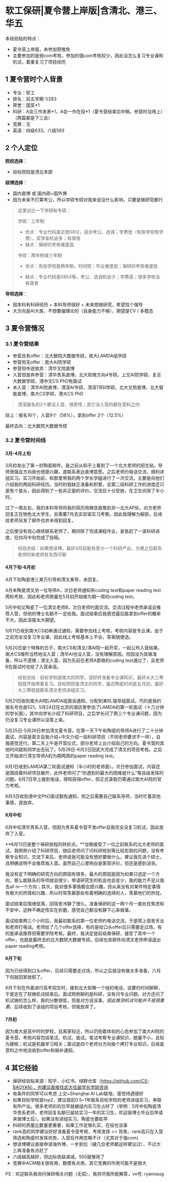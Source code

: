 # 软工保研|夏令营上岸版|含清北、港三、华五

本经验贴的特点：

* 夏令营上岸版，未参加预推免
* 主要参加的是弱com考核，参加的强com考核较少，因此没怎么复习专业课和机试，着重复习了项目经历

## 1 夏令营时个人背景

* 专业：软工
* 排名：前五学期 1/283
* 荣誉：国奖*1
* 科研：A会三作发表*1，A会一作在投\*1（夏令营结束后中稿，参营时没用上）（两篇都是下三会）
* 竞赛：无
* 英语：四级633，六级593

## 2 个人定位

**院校选择**：

* 目标院校是清北本部

**硕博选择**：

* 国内直博 或 国内硕+国外博
* 因为未来不打算考公，所以学硕专硕对我来说没什么影响，只要是做研究都行

> 这里对比一下学硕和专硕：
>
> 学硕：三年制
>
> * 优点：专业代码是正统0812，适合考公、选调；学费低（有些学校免学费），奖学金机会多；有宿舍
> * 缺点：保研的考核难度高
>
> 专硕：两年制或三年制
>
> * 优点：有些学校是两年制，时间短；毕业难度低；保研的考核难度低
>
> * 缺点：专业代码是0854等，考公、选调机会少；学费高；很多学校没有宿舍
>

**导师选择**：

* 因本科有科研经历 + 本科导师很好 + 未来想做研究，希望找个强导
* 大方向是AI大类，不想要偏理论的（自身能力不够），期望是CV / 多模态

## 3 夏令营情况

### 3.1 夏令营结果

* 参营且有offer：北大数院大数据专硕，南大LAMDA组学硕
* 参营但无offer：南大AI院学硕
* 参营但中途放弃：清华叉院直博
* 入营但放弃参营：清华贵系直博，北大软微方向4专硕，上交AI院学硕，复旦大数据学硕，港中文CS PhD免面试
* 未入营：清华AI院直博，清深AI专硕，清深TBSI学硕，北大叉院直博，北大智能直博，南大CS学硕，港大CS PhD

> 清深报名的2个都没入营，很奇怪；其它没入营的都在意料之内

综上：报名16个，入营9个（56%），拿到offer 2个（12.5%）

最终去向：北大数院大数据专硕

### 3.2 夏令营时间线

#### 3月-4月上旬

3月初发出了第一封陶瓷邮件。是之前从知乎上看到了一个北大老师的招生贴，导师很强且方向我也很感兴趣，遂联系表达直博意愿。之后老师约电话交流，顺利进组实习。实习开始前，和那里带我的两个学长学姐进行了一次交流，主要是向他们介绍我的两段科研经历。当时的我缺乏准备和积累，且第二段科研工作的进度还只是有个苗头，因此得到了一些非正面的评价。交流后十分受挫，在卫生间哭了半小时。

过了一周左右，我的本科导师将我的简历用微信直推到另一北大AP处，对方老师回复正在物色北大学生，且需要7月去实验室实习考察。因此我理解为婉拒，后续给老师另发了邮件也并未得到回复。

之后便没有信心继续联系老师了。期间除了完成课程作业，紧急赶了一波科研进度，在四月中旬完成了投稿。

> 经验总结：如果想读博，最好4月前能有至少一个科研产出，方便之后联系老师时和老师有东西可聊

#### 4月下旬-6月初

4月下旬陶瓷港三某万引导和清叉某导，未回复。

4月末陶瓷清叉另一位导师A，次日老师通知有coding test和paper reading test两轮考核，因此和老师商量在5月初开始做为期一周的coding test。

5月中旬又陶瓷了一位清叉老师B，次日老师约面交流。交流过程中老师承诺会推荐入营，但他的博士名额不一定给我。面试结束后我感觉最后能拿到offer的概率不大，因此没报太大期望。

5月11日收到南大CS初审通过通知，需要参加线上考核，考核内容是专业课。由于之前完全没复习专业课，因此线上考核基本上不会，答案随便选。

5月20日是个特殊的日子，南大CS和清叉/清AI院一起开奖，一起公布入营结果。南大CS理所当然地没入营；清华AI也没入营，没有理解原因，但因没为其做准备，所以不遗憾；清叉入营，因为先前在老师A那做的coding test通过了，且老师B在面试时也给了入营承诺。

> 经验总结：目标学校是南大的同学，请好好准备专业课知识，最好从大三寒假就开始带着复习。目标院校是清叉的同学，最迟陶瓷时间是五月初，最好大三寒假就联系清叉老师进组实习。

5月21日收到南大AI院LAMDA组面谈通知，分配到某RL强导组面试。巧的是我的报名号也是521。5月24日在北京的酒店里参加了LAMDA的第一轮面试（十几分钟的学长面）。其中向学长介绍了科研项目，之后学长问了两三个专业课问题，因为仍没复习专业课所以没答上来。

5月25日-5月26日参加清叉夏令营。在第一天下午和陶瓷的导师A进行了二十分钟面试，内容是英文自我介绍+中文介绍一段科研项目（不同老师要求不一样），自我感觉还行。第二天上午是开营仪式，部分老师上台介绍自己的方向。夏令营的其他时间就和同学出去玩了。5月28日-6月2日回武大完成了清叉的项目考核。之后又开始进行清叉导师A的为期两周的paper reading test。

6月1日收到LAMDA第二轮面试通知（半小时的老师面）。次日参加面试，内容还是围绕着科研项目展开，此外老师问了“你遇到的最大的困难是什么”等自由发挥的问题。6月7日早上接到电话，得知获得offer，但正式录取仍需通过南大AI院的官方考核。

6月3日收到港中文PhD面试豁免通知，但之后需要自己联系导师，当时忙着其他事情，遂放弃。

#### 6月中旬

6月中旬清华贵系入营，但因为贵系夏令营不发offer且我完全没复习机试，因此放弃了入营。

**6月13日是整个保研旅程的转折点。**当晚接受了一位之前联系的北大老师的面试，我照例介绍了科研项目，随后老师问了问科研规划等比较宏观的问题，没有考察专业知识。交流下来后，老师说我可能没有想好要做什么，建议我先读个硕士，且明确说明不会推荐我入营。虽然自己心里明白是客观评价，但还是感到沮丧。

我没有定下明确的研究方向的原因有很多。最大的原因是因为如果只选定一个方向，那么能联系的导师就会很少，申请研究生的机会也会变少，我的能力不足以我去all in一个方向；其次，我对很多事情都会感兴趣，但从来没有对某件特定事情有极大的热情和兴趣，所以时常羡慕那些有着明确的选择的人，羡慕他们的热忱。

面试结束后情绪低落，回宿舍冷静了很久。准备保研的这一两个月一直处在焦虑和不安中，这种不确定性实在折磨，感觉自己都没有静下心来做事。

面试结束两三个小时后，我最初联系的第一位老师约电话交流。于是爬上宿舍天台和老师打电话。老师给了几个offer选择，有的是给口头offer后只需要走过场，有的是承诺推荐但需要学院考核。最终，我决定提前结束保研，接受了其中一个offer，也就是最终去的北大数院大数据专硕。后续也发邮件向清叉老师申请退出paper reading考核。

#### 6月下旬

因为已经得到口头offer，后续只需要走过场，所以之后就没有做太多准备，六月下旬就回家放假了。

6月下旬在外面进行高考招生时，接到北大软微一个组的电话，说要约时间聊聊，于是定在了软微机试结束后。面试照例聊的是科研，没有问专业问题。对方还问了机试做的怎么样，我的分数很低，但是对方说没事，*因此推测机试可能并不是很重要*。后续收到了该组的项目考核，但我放弃了。

#### 7月初

因为南大是高中时的梦校，且离家较近，所以仍抱着体验的心态参加了南大AI院的夏令营。考核内容包括笔试、机试、面试。笔试考察专业课知识，题量不小，且较为硬核；机试是机器学习相关；面试是四个老师分方向挨个拷打专业知识。后续是意料之中地没收到offer和候补通知。

## 4 其它经验

* 保研经验贴来源：知乎、小红书、绿群仓库（https://github.com/CS-BAOYAN），也建议直接找武大往届学长学姐咨询
* 有条件的同学可以考虑 上交+Shanghai AI Lab联培，感觉待遇很好
* 如果目标学校是top2，建议提前0.5~1年联系目标学校的老师进组实习，争取有所产出。很多老师的坑位早就被组内实习生占好了（举例：5月中旬陶瓷清华贵系老师，老师回复名额已留给实习一年的实习生，欢迎我博士毕业后申请来做博士后）。如果没有进组实习，陶瓷也要趁早
* 科研的质量比数量更重要，如果工作足够扎实，在投也没事
* rank高的同学建议好好准备夏令营考核，考核发挥 >> 背景。rank高只在入营筛选和陶瓷时发挥优势，入营后作用忽略不计（尤其对于强com）
* 想读博建议直接申请海外博，一步到位（被几位老师都这样建议过），不过大三再准备有点赶了
* 六级越高越好，但边际效益递减，550就够用了
* 竞赛中ACM相关很有用，数模有点用，其它竞赛的作用可能不是很大



PS：欢迎联系我询问保研相关问题（无偿），我将尽我所能解答，vx号: ryannaug

 
